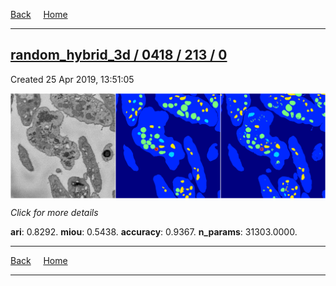 
[Back](..)&nbsp;&nbsp;&nbsp;&nbsp;&nbsp;[Home](https://leapmanlab.github.io/snapshots)

---

<div class="summary"><a href="0"><h2>random_hybrid_3d / 0418 / 213 / 0</h2></a><p>Created 25 Apr 2019, 13:51:05
</p><a href="0"><img src="0/media/summary.png" align="center"></a><p>
<i>Click for more details</i>
</p></div>

**ari**: 0.8292. **miou**: 0.5438. **accuracy**: 0.9367. **n_params**: 31303.0000. 

---

[Back](..)&nbsp;&nbsp;&nbsp;&nbsp;&nbsp;[Home](https://leapmanlab.github.io/snapshots)

---